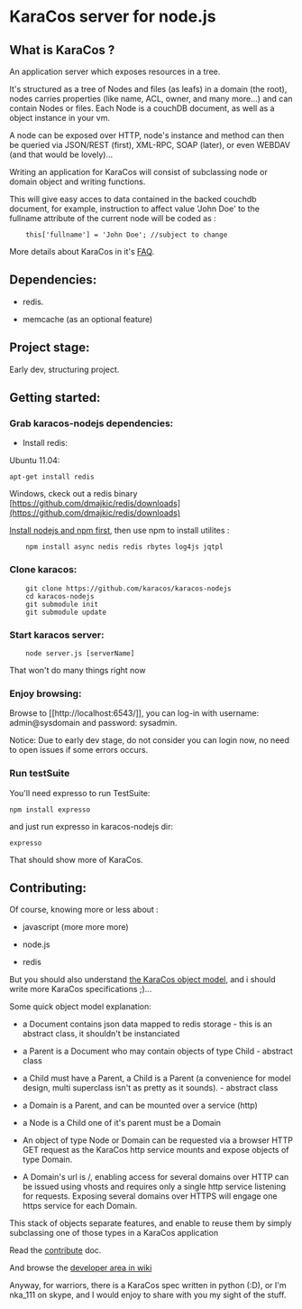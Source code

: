 # KaraCos server for node.js

## What is KaraCos ?

An application server which exposes resources in a tree.

It's structured as a tree of Nodes and files (as leafs) in a domain (the root), nodes carries properties (like name, ACL, owner, and many more...) and can contain Nodes or files. Each Node is a couchDB document, as well as a object instance in your vm.

A node can be exposed over HTTP, node's instance and method can then be queried via JSON/REST (first), XML-RPC, SOAP (later), or even WEBDAV (and that would be lovely)...

Writing an application for KaraCos will consist of subclassing node or domain object and writing functions. 

This will give easy acces to data contained in the backed couchdb document, for example, instruction to affect value 'John Doe' to the fullname attribute of the current node will be coded as :

		this['fullname'] = 'John Doe'; //subject to change

More details about KaraCos in it's [FAQ](https://github.com/karacos/karacos-nodejs/blob/master/FAQ.md).

## Dependencies:

* redis.

* memcache (as an optional feature)

## Project stage:

Early dev, structuring project.

## Getting started:

### Grab karacos-nodejs dependencies:

* Install redis:

Ubuntu 11.04:

    apt-get install redis

Windows, ckeck out a redis binary [https://github.com/dmajkic/redis/downloads](https://github.com/dmajkic/redis/downloads) 

[Install nodejs and npm first](http://joyeur.com/2010/12/10/installing-node-and-npm/), then use npm to install utilites :

		npm install async nedis redis rbytes log4js jqtpl

### Clone karacos:

		git clone https://github.com/karacos/karacos-nodejs
		cd karacos-nodejs
		git submodule init
		git submodule update

### Start karacos server:

		node server.js [serverName]

That won't do many things right now	

### Enjoy browsing:

Browse to [[http://localhost:6543/]], you can log-in with username: admin@sysdomain and password: sysadmin.

Notice: Due to early dev stage, do not consider you can login now, no need to open issues if some errors occurs.

### Run testSuite

You'll need expresso to run TestSuite:

    npm install expresso

and just run expresso in karacos-nodejs dir:

    expresso

That should show more of KaraCos.

## Contributing:

Of course, knowing more or less about :

* javascript (more more more)

* node.js

* redis

But you should also understand <a href="http://www.karacos.org/documentation/model/">the KaraCos object model</a>, and i should write more KaraCos specifications ;)...

Some quick object model explanation:

* a Document contains json data mapped to redis storage - this is an abstract class, it shouldn't be instanciated

* a Parent is a Document who may contain objects of type Child - abstract class

* a Child must have a Parent, a Child is a Parent (a convenience for model design, multi superclass isn't as pretty as it sounds). - abstract class

* a Domain is a Parent, and can be mounted over a service (http)

* a Node is a Child one of it's parent must be a Domain

* An object of type Node or Domain can be requested via a browser HTTP GET request as the KaraCos http service mounts and expose objects of type Domain.

* A Domain's url is /, enabling access for several domains over HTTP can be issued using vhosts and requires only a single http service listening for requests. Exposing several domains over HTTPS will engage one https service for each Domain.

This stack of objects separate features, and enable to reuse them by simply subclassing one of those types in a KaraCos application

Read the [contribute](https://github.com/karacos/karacos-nodejs/blob/master/docs/CONTRIBUTE.md) doc.

And browse the [developer area in wiki](https://github.com/karacos/karacos-nodejs/wiki/KaraCos-nodejs-developer-area)

Anyway, for warriors, there is a KaraCos spec written in python (:D), or I'm nka_111 on skype, and I would enjoy to share with you my sight of the stuff.
